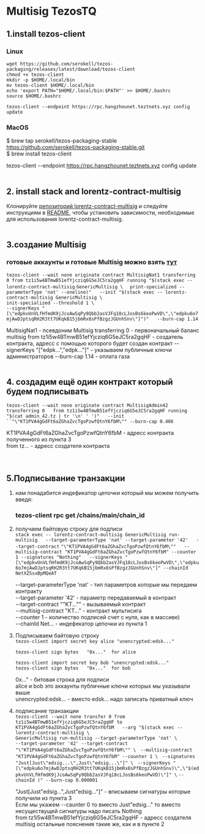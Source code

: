 # Multisig TezosTQ

## 1.install tezos-client 
### Linux
  `wget https://github.com/serokell/tezos-packaging/releases/latest/download/tezos-client`    
  `chmod +x tezos-client`  
  `mkdir -p $HOME/.local/bin`  
  `mv tezos-client $HOME/.local/bin`  
  `echo 'export PATH="$HOME/.local/bin:$PATH"' >> $HOME/.bashrc`    
  `source $HOME/.bashrc` 
  
  `tezos-client --endpoint https://rpc.hangzhounet.teztnets.xyz config update`

### MacOS
$ brew tap serokell/tezos-packaging-stable https://github.com/serokell/tezos-packaging-stable.git  
$ brew install tezos-client  

tezos-client --endpoint https://rpc.hangzhounet.teztnets.xyz config update
<br>
<br>

## 2. install stack and lorentz-contract-multisig

 Клонируйте [репозиторий lorentz-contract-multisig](https://github.com/tqtezos/lorentz-contract-multisig) и следуйте инструкциям в [README](https://github.com/tqtezos/lorentz-contract-multisig/blob/master/README.md),
  чтобы установить зависимости, необходимые для использования lorentz-contract-multisig.
<br>
<br>


## 3.создание Multisig

### готовые аккаунты и готовые Multisig можно взять [тут](accaunt.txt)    

`tezos-client --wait none originate contract MultisigNat1 transferring 0 from tz1i5w4BTmwB51efYjcziq6G5eJC5ra2gqHF running "$(stack exec -- lorentz-contract-multisig`     `GenericMultisig \  `
 ` print-specialized --parameterType 'nat' --oneline)"   --init "$(stack exec -- lorentz-contract-multisig GenericMultisig \  `  
  `init-specialized --threshold 1 \  `  
  `--signerKeys "[\"edpkvUnVLfHfmdK9jJcoAwSqPy9Qbb2asVJFq18cLJosBs6keoPwVD\",\"edpku6o7mjAwDJptsqRH2R3tt7UKqkB15jbmRx8sPfBzgzJGUnhSnv\"]")"   --burn-cap 1.14  `  

MultisigNat1 - псевдоним Multisig
transferring 0 - первоначальный баланс multisig
from tz1i5w4BTmwB51efYjcziq6G5eJC5ra2gqHF - создатель контракта, адресс с помощью которого будет создан контракт
--signerKeys "[\"edpk...\",\"edpk...\"]" - указываем публичные ключи администраторов
--burn-cap 1.14 - оплата газа 
<br>
<br>

## 4. создадим ещё один контракт который будем подписывать

`tezos-client --wait none originate contract MultisigAdmin42 transferring 0   from tz1i5w4BTmwB51efYjcziq6G5eJC5ra2gqHF running "$(cat admin_42.tz | tr '\n' ' ')"   --init ``"\"KT1PVA4gGdFt6aZGhaZvcTgoPzwfQtnY6fbM\"" --burn-cap 0.406`  

KT1PVA4gGdFt6aZGhaZvcTgoPzwfQtnY6fbM - адресс контракта полученного из пункта 3  
from tz... - адресс создателя контракта  
<br>
<br>


## 5.Подписывание транзакции 

1. нам понадабится индефикатор цепочки который мы можем получить введя:   
      ###  tezos-client rpc get /chains/main/chain_id  

2. получаем байтовую строку для подписи   
        `stack exec -- lorentz-contract-multisig GenericMultisig run-multisig   --target-parameterType 'nat' --target-parameter '42'   --target-contract`   `"\"KT1PVA4gGdFt6aZGhaZvcTgoPzwfQtnY6fbM\""   --multisig-contract "KT1PVA4gGdFt6aZGhaZvcTgoPzwfQtnY6fbM" --counter 1 --signatures "Nothing"   --signerKeys "`  
        `[\"edpkvUnVLfHfmdK9jJcoAwSqPy9Qbb2asVJFq18cLJosBs6keoPwVD\",\"edpku6o7mjAwDJptsqRH2R3tt7UKqkB15jbmRx8sPfBzgzJGUnhSnv\"]" --chainId NetXZSsxBpMQeAT  `  

    --target-parameterType 'nat' - тип параметров которые мы передаем контракту  
    --target-parameter '42' - параметр передаваемый в контракт  
    --target-contract   "\"KT...\"" - вызываемый контракт  
    --multisig-contract "KT..." - контракт мультисига   
    --counter 1 - количество подписей счет с нуля, как в массиве)  
    --chainId Net... - индефекатор цепочки из пункта 1   

3. Подписываем байтовую строку   
    `tezos-client import secret key alice "unencrypted:edsk..." ` 

    `tezos-client sign bytes   "0x..."  for alice`  

    `tezos-client import secret key bob "unencrypted:edsk..."  `  
    `tezos-client sign bytes   "0x..."  for bob`    
    
    0x..." - битовая строка для подписи  
    alice и bob это аккаунты публичные ключи которых мы указывали выше  
    unencrypted:edsk... - вместо edsk... надо записать приватный ключ  

4. подписание транзакции  
   `tezos-client --wait none transfer 0 from tz1i5w4BTmwB51efYjcziq6G5eJC5ra2gqHF to KT1PVA4gGdFt6aZGhaZvcTgoPzwfQtnY6fbM   --arg "$(stack exec -- lorentz-contract-multisig \`  
  `GenericMultisig run-multisig --target-parameterType 'nat' \`  
  `--target-parameter '42' --target-contract "\"KT1PVA4gGdFt6aZGhaZvcTgoPzwfQtnY6fbM\"" \ ` 
  `--multisig-contract "KT1PVA4gGdFt6aZGhaZvcTgoPzwfQtnY6fbM" --counter 1 \ ` 
  `--signatures "Just[Just\"edsig...\",Just\"edsig...\"]" \ `
 ` --signerKeys "[\"edpku6o7mjAwDJptsqRH2R3tt7UKqkB15jbmRx8sPfBzgzJGUnhSnv)\",\"$(edpkvUnVLfHfmdK9jJcoAwSqPy9Qbb2asVJFq18cLJosBs6keoPwVD)\"]" \ ` 
  `--chainId )" --burn-cap 0.000001`

    "Just[Just\"edsig...\",Just\"edsig...\"]" - вписываем сигнатуры которые получили из пункта 3    
    Если мы укажем --caunter 0 то вместо Just\"edsig...\" то вместо несуществущей сигнатуры надо писать Nothing  
    from tz1i5w4BTmwB51efYjcziq6G5eJC5ra2gqHF - адресс создателя multisig 
    остальные пояснения такие же, как и в пункте 2  
  























